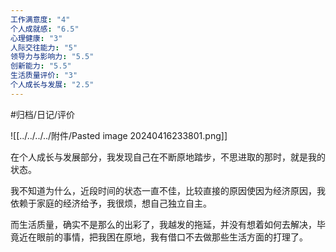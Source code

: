 ```yaml
---
工作满意度: "4"
个人成就感: "6.5"
心理健康: "3"
人际交往能力: "5"
领导力与影响力: "5.5"
创新能力: "5.5"
生活质量评价: "3"
个人成长与发展: "2.5"
---
```


#归档/日记/评价

![[../../../../附件/Pasted image 20240416233801.png]]

在个人成长与发展部分，我发现自己在不断原地踏步，不思进取的那时，就是我的状态。

我不知道为什么，近段时间的状态一直不佳，比较直接的原因使因为经济原因，我依赖于家庭的经济给予，我很烦，想自己独立自主。

而生活质量，确实不是那么的出彩了，我越发的拖延，并没有想着如何去解决，毕竟近在眼前的事情，把我困在原地，我有借口不去做那些生活方面的打理了。
